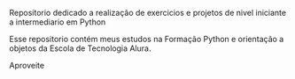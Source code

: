 Repositorio dedicado a realização de exercicios e projetos de nivel iniciante a  intermediario em Python

Esse repositorio contém meus estudos na Formação Python e orientação a objetos da Escola de Tecnologia Alura.

Aproveite

